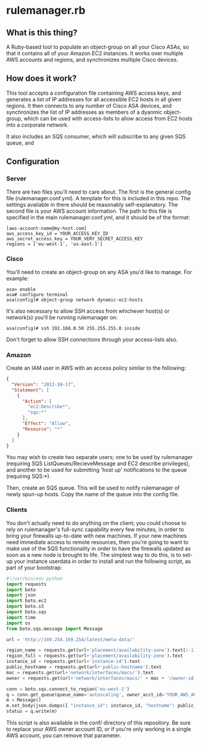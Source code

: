 # rulemanager.rb

## What is this thing?

A Ruby-based tool to populate an object-group on all your Cisco ASAs, so that it contains all of your Amazon EC2 instances. It works over multiple AWS accounts and regions, and synchronizes multiple Cisco devices.

## How does it work?

This tool accepts a configuration file containing AWS access keys, and generates a list of IP addresses for all accessible EC2 hosts in all given regions. It then connects to any number of Cisco ASA devices, and synchronizes the list of IP addresses as members of a dyanmic object-group, which can be used with access-lists to allow access from EC2 hosts into a corporate network.

It also includes an SQS consumer, which will subscribe to any given SQS queue, and

## Configuration

### Server
There are two files you'll need to care about. The first is the general config file (rulemanager.conf.yml). A template for this is included in this repo. The settings available in there should be reasonably self-explanatory. The second file is your AWS account information. The path to this file is specified in the main rulemanager.conf.yml, and it should be of the format:

    [aws-account-name@my-host.com]
    aws_access_key_id = YOUR_ACCESS_KEY_ID
    aws_secret_access_key = YOUR_VERY_SECRET_ACCESS_KEY
    regions = ['eu-west-1', 'us-east-1']

### Cisco
You'll need to create an object-group on any ASA you'd like to manage. For example:

    asa> enable
    asa# configure terminal
    asa(config)# object-group network dynamic-ec2-hosts

It's also necessary to allow SSH access from whichever host(s) or network(s) you'll be running rulemanager on:

    asa(config)# ssh 192.168.0.50 255.255.255.0 inside

Don't forget to allow SSH connections through your access-lists also.

### Amazon
Create an IAM user in AWS with an access policy similar to the following:

```json
{
  "Version": "2012-10-17",
  "Statement": [
    {
      "Action": [
        "ec2:Describe*",
        "sqs:*"
      ],
      "Effect": "Allow",
      "Resource": "*"
    }
  ]
}
```

You may wish to create two separate users; one to be used by rulemanager (requiring SQS ListQueues/RecieveMessage and EC2 describe privileges), and another to be used for submitting 'host up' notifications to the queue (requiring SQS:*).

Then, create an SQS queue. This will be used to notify rulemanager of newly spun-up hosts. Copy the name of the queue into the config file.

### Clients
You don't actually need to do anything on the client; you could choose to rely on rulemanager's full-sync capability every few minutes, in order to bring your firewalls up-to-date with new machines. If your new machines need immediate access to remote resources, then you're going to want to make use of the SQS functionality in order to have the firewalls updated as soon as a new node is brought to life. The simplest way to do this, is to set-up your instance userdata in order to install and run the following script, as part of your bootstrap:

```python
#!/usr/bin/env python
import requests
import boto
import json
import boto.ec2
import boto.s3
import boto.sqs
import time
import os
from boto.sqs.message import Message

url = 'http://169.254.169.254/latest/meta-data/'

region_name = requests.get(url+'placement/availability-zone').text[:-1]
region_full = requests.get(url+'placement/availability-zone').text
instance_id = requests.get(url+'instance-id').text
public_hostname = requests.get(url+'public-hostname').text
mac = requests.get(url+'network/interfaces/macs/').text
owner = requests.get(url+'network/interfaces/macs/' + mac + '/owner-id').text

conn = boto.sqs.connect_to_region('eu-west-1')
q = conn.get_queue(queue_name='autoscaling', owner_acct_id='YOUR_AWS_ACCOUNT_NUMBER')
m = Message()
m.set_body(json.dumps({ "instance_id": instance_id, "hostname": public_hostname, "state": 'up', "region": region_full, "owner": owner }))
status = q.write(m)
```

This script is also available in the conf/ directory of this repository. Be sure to replace your AWS owner account ID, or if you're only working in a single AWS account, you can remove that parameter.